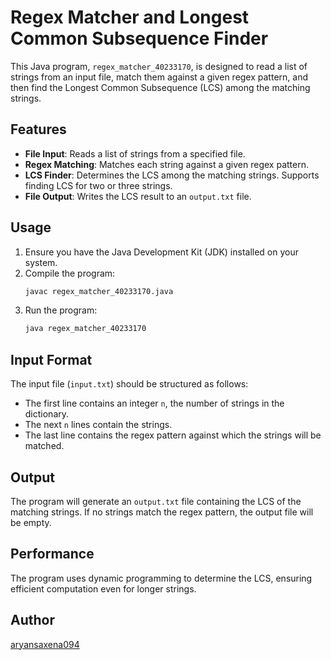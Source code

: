# Regex Matcher and Longest Common Subsequence Finder

This Java program, `regex_matcher_40233170`, is designed to read a list of strings from an input file, match them against a given regex pattern, and then find the Longest Common Subsequence (LCS) among the matching strings.

## Features

- **File Input**: Reads a list of strings from a specified file.
- **Regex Matching**: Matches each string against a given regex pattern.
- **LCS Finder**: Determines the LCS among the matching strings. Supports finding LCS for two or three strings.
- **File Output**: Writes the LCS result to an `output.txt` file.

## Usage

1. Ensure you have the Java Development Kit (JDK) installed on your system.
2. Compile the program:
   ```bash
   javac regex_matcher_40233170.java
   ```
3. Run the program:
   ```bash
   java regex_matcher_40233170
   ```

## Input Format

The input file (`input.txt`) should be structured as follows:

- The first line contains an integer `n`, the number of strings in the dictionary.
- The next `n` lines contain the strings.
- The last line contains the regex pattern against which the strings will be matched.

## Output

The program will generate an `output.txt` file containing the LCS of the matching strings. If no strings match the regex pattern, the output file will be empty.

## Performance

The program uses dynamic programming to determine the LCS, ensuring efficient computation even for longer strings.

## Author

[aryansaxena094](https://github.com/aryansaxena094)